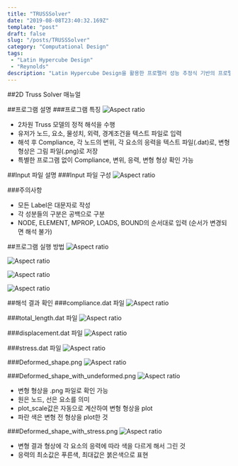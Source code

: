 ```yaml
---
title: "TRUSSSolver"
date: "2019-08-08T23:40:32.169Z"
template: "post"
draft: false
slug: "/posts/TRUSSSolver"
category: "Computational Design"
tags: 
 - "Latin Hypercube Design"
 - "Reynolds"
description: "Latin Hypercube Design을 활용한 프로펠러 성능 추정식 기반의 프로펠러 형상 최적화 프로그램 Manual"
---
```

##2D Truss Solver 매뉴얼

##프로그램 설명
###프로그램 특징
![Aspect ratio](/media/POST/000026/0.jpg)

- 2차원 Truss 모델의 정적 해석을 수행
- 유저가 노드, 요소, 물성치, 외력, 경계조건을 텍스트 파일로 입력
- 해석 후 Compliance, 각 노드의 변위, 각 요소의 응력을 텍스트 파일(.dat)로, 변형 형상은 그림 파일(.png)로 저장
- 특별한 프로그램 없이 Compliance, 변위, 응력, 변형 형상 확인 가능

##Input 파일 설명
###Input 파일 구성
![Aspect ratio](/media/POST/000026/1.jpg)

###주의사항
- 모든 Label은 대문자로 작성
- 각 성분들의 구분은 공백으로 구분
- NODE, ELEMENT, MPROP, LOADS, BOUND의 순서대로 입력 (순서가 변경되면 해석 불가)

##프로그램 실행 방법
![Aspect ratio](/media/POST/000026/2.jpg)

![Aspect ratio](/media/POST/000026/3.jpg)

![Aspect ratio](/media/POST/000026/4.jpg)

![Aspect ratio](/media/POST/000026/5.jpg)

##해석 결과 확인
###compliance.dat 파일
![Aspect ratio](/media/POST/000026/6.jpg)

###total_length.dat 파일
![Aspect ratio](/media/POST/000026/7.jpg)

###displacement.dat 파일
![Aspect ratio](/media/POST/000026/8.jpg)

###stress.dat 파일
![Aspect ratio](/media/POST/000026/9.jpg)

###Deformed_shape.png
![Aspect ratio](/media/POST/000026/10.jpg)

###Deformed_shape_with_undeformed.png
![Aspect ratio](/media/POST/000026/11.jpg)

- 변형 형상을 .png 파일로 확인 가능
- 원은 노드, 선은 요소를 의미
- plot_scale값은 자동으로 계산하여 변형 형상을 plot 
- 파란 색은 변형 전 형상을 plot한 것

###Deformed_shape_with_stress.png
![Aspect ratio](/media/POST/000026/12.jpg)

- 변형 결과 형상에 각 요소의 응력에 따라 색을 다르게 해서 그린 것 
- 응력의 최소값은 푸른색, 최대값은 붉은색으로 표현